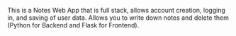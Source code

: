 This is a Notes Web App that is full stack, allows account creation, logging in, and saving of user data. Allows you to write down notes and delete them (Python for Backend and Flask for Frontend).
